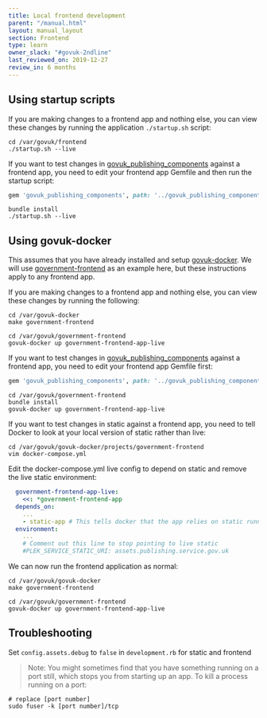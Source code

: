 ```yaml
---
title: Local frontend development
parent: "/manual.html"
layout: manual_layout
section: Frontend
type: learn
owner_slack: "#govuk-2ndline"
last_reviewed_on: 2019-12-27
review_in: 6 months
---
```


## Using startup scripts
If you are making changes to a frontend app and nothing else, you can view these changes by running the application `./startup.sh` script:

```shell
cd /var/govuk/frontend
./startup.sh --live
```

If you want to test changes in [govuk_publishing_components] against a frontend app, you need to edit your frontend app Gemfile and then run the startup script:

```ruby
gem 'govuk_publishing_components', path: '../govuk_publishing_components'
```

```shell
bundle install
./startup.sh --live
```

## Using govuk-docker

This assumes that you have already installed and setup [govuk-docker]. We will use [government-frontend] as an example here, but these instructions apply to any frontend app.

If you are making changes to a frontend app and nothing else, you can view these changes by running the following:

```shell
cd /var/govuk-docker
make government-frontend

cd /var/govuk/government-frontend
govuk-docker up government-frontend-app-live
```

If you want to test changes in [govuk_publishing_components] against a frontend app, you need to edit your frontend app Gemfile first:

```ruby
gem 'govuk_publishing_components', path: '../govuk_publishing_components'
```

```shell
cd /var/govuk/government-frontend
bundle install
govuk-docker up government-frontend-app-live
```

If you want to test changes in static against a frontend app, you need to tell Docker to look at your local version of static rather than live:

```shell
cd /var/govuk/govuk-docker/projects/government-frontend
vim docker-compose.yml
```
Edit the docker-compose.yml live config to depend on static and remove the live static environment:

```yaml
  government-frontend-app-live:
    <<: *government-frontend-app
  depends_on:
    ...
    - static-app # This tells docker that the app relies on static running locally
  environment:
    ...
    # Comment out this line to stop pointing to live static
    #PLEK_SERVICE_STATIC_URI: assets.publishing.service.gov.uk
```

We can now run the frontend application as normal:
```shell
cd /var/govuk/govuk-docker
make government-frontend

cd /var/govuk/government-frontend
govuk-docker up government-frontend-app-live
```

## Troubleshooting
Set `config.assets.debug` to `false` in `development.rb` for static and frontend

> Note: You might sometimes find that you have something running on a port still, which stops you from starting up an app. To kill a process running on a port:

```shell
# replace [port number]
sudo fuser -k [port number]/tcp
```

[govuk_app_config]: https://github.com/alphagov/govuk_app_config
[frontend]: https://github.com/alphagov/frontend
[static]: https://github.com/alphagov/static
[govuk_publishing_components]: https://github.com/alphagov/govuk_publishing_components
[government-frontend]: https://github.com/alphagov/government-frontend
[govuk-docker]: https://github.com/alphagov/govuk-docker/blob/master/docs/installation.md
